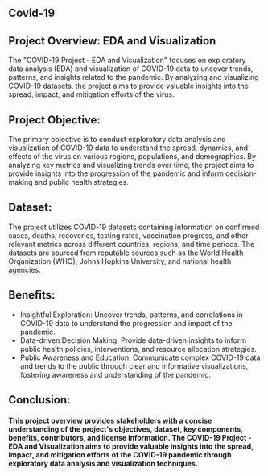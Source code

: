 ## Covid-19 ##

## Project Overview: EDA and Visualization

The "COVID-19 Project - EDA and Visualization" focuses on exploratory data analysis (EDA) and visualization of COVID-19 data to uncover trends, patterns, and insights related to the pandemic. By analyzing and visualizing COVID-19 datasets, the project aims to provide valuable insights into the spread, impact, and mitigation efforts of the virus.

## Project Objective:
The primary objective is to conduct exploratory data analysis and visualization of COVID-19 data to understand the spread, dynamics, and effects of the virus on various regions, populations, and demographics. By analyzing key metrics and visualizing trends over time, the project aims to provide insights into the progression of the pandemic and inform decision-making and public health strategies.

## Dataset:
The project utilizes COVID-19 datasets containing information on confirmed cases, deaths, recoveries, testing rates, vaccination progress, and other relevant metrics across different countries, regions, and time periods. The datasets are sourced from reputable sources such as the World Health Organization (WHO), Johns Hopkins University, and national health agencies.

## Benefits:
- Insightful Exploration: Uncover trends, patterns, and correlations in COVID-19 data to understand the progression and impact of the pandemic.
- Data-driven Decision Making: Provide data-driven insights to inform public health policies, interventions, and resource allocation strategies.
- Public Awareness and Education: Communicate complex COVID-19 data and trends to the public through clear and informative visualizations, fostering awareness and understanding of the pandemic.

## Conclusion:
#### **This project overview provides stakeholders with a concise understanding of the project's objectives, dataset, key components, benefits, contributors, and license information. The COVID-19 Project - EDA and Visualization aims to provide valuable insights into the spread, impact, and mitigation efforts of the COVID-19 pandemic through exploratory data analysis and visualization techniques.**